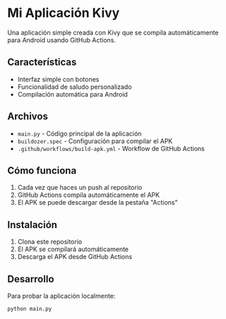 # Mi Aplicación Kivy

Una aplicación simple creada con Kivy que se compila automáticamente para Android usando GitHub Actions.

## Características

- Interfaz simple con botones
- Funcionalidad de saludo personalizado
- Compilación automática para Android

## Archivos

- `main.py` - Código principal de la aplicación
- `buildozer.spec` - Configuración para compilar el APK
- `.github/workflows/build-apk.yml` - Workflow de GitHub Actions

## Cómo funciona

1. Cada vez que haces un push al repositorio
2. GitHub Actions compila automáticamente el APK
3. El APK se puede descargar desde la pestaña "Actions"

## Instalación

1. Clona este repositorio
2. El APK se compilará automáticamente
3. Descarga el APK desde GitHub Actions

## Desarrollo

Para probar la aplicación localmente:

```bash
python main.py
```
